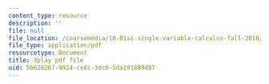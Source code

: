 ```yaml
---
content_type: resource
description: ''
file: null
file_location: /coursemedia/18-01sc-single-variable-calculus-fall-2010/5b6202679924ce8c3dc05da191889d87_BSAA0akmPEU.pdf
file_type: application/pdf
resourcetype: Document
title: 3play pdf file
uid: 5b620267-9924-ce8c-3dc0-5da191889d87
---
```

